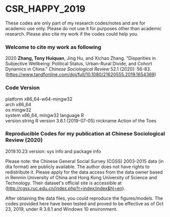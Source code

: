 # CSR_HAPPY_2019 #
 These codes are only part of my research codes/notes 
 and are for academic use only. Please do not use it for 
 purposes other than academic research. Please also cite my 
 work if the codes could help you.
 
### Welcome to cite my work as following ###

2020  **Zhang, Tony Huiquan**, Jing Hu, and Xichao Zhang. "Disparities in Subjective Wellbeing: Political Status, Urban-Rural Divide, and Cohort Dynamics in China." *Chinese Sociological Review* 52.1 (2020): 56-83. (https://www.tandfonline.com/doi/full/10.1080/21620555.2019.1654369) 

###  Code Version ###

  platform       x86_64-w64-mingw32          
  arch           x86_64                      
  os             mingw32                     
  system         x86_64, mingw32 
  language       R                           
  version.string R version 3.6.1 (2019-07-05)
  nickname       Action of the Toes 

### Reproducible Codes for my publication at Chinese Sociological Review (2020) ###

2019.10.23 version: sys info and package info 

 Please note: the Chinese General Social Survey (CGSS)
 2003-2015 data (in dta format) are publicly  available. 
 The author does not have rights to redistribute it.
 Please apply for the data access from the data owner based 
 in Renmin University of China and Hong Kong 
 University of Science and Technology.
 Their dataset's official site is accessible 
 at (http://cgss.ruc.edu.cn/index.php?r=index/index&hl=en).
 
 After obtaining the data files, you could reproduce the 
 figures/models. The codes provided here have been tested 
 and proved to be effective as of Oct 23, 2019,
 under R 3.6.1 and Windows 10 environment.
 
